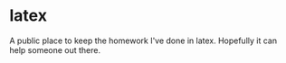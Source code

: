 latex
=====

A public place to keep the homework I've done in latex. Hopefully it can help someone out there. 
